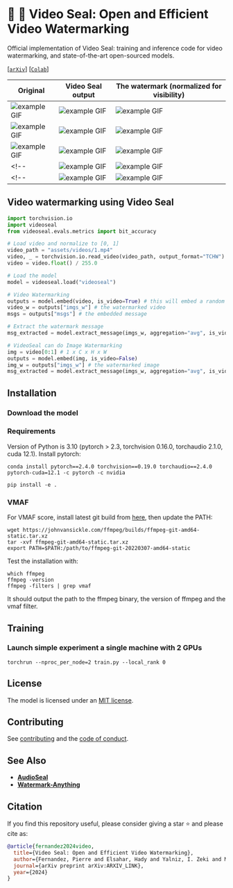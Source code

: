 # :movie_camera: :seal: Video Seal: Open and Efficient Video Watermarking


Official implementation of Video Seal: training and inference code for video watermarking, and state-of-the-art open-sourced models.

<!-- Our approach leverages temporal watermark propagation, a novel technique that converts any image watermarking model into an efficient video watermarking model, eliminating the need to watermark every frame in a video. We also propose a multistage training regimen that includes image pre-training, hybrid post-training, and extractor fine-tuning, supplemented with a range of differentiable augmentations. This repository includes pre-trained models, training code, inference code, baselines of state-of-the-art image watermarking models adapted for video watermarking (including MBRS, TrustMark, and WAM), and evaluation tools, all released under the MIT license, allowing for free use, modification, and distribution of the code and models. -->

[[`arXiv`](https://arxiv.org/abs/ARXIV_LINK)]
[[`Colab`](https://colab.research.google.com/github/facebookresearch/videoseal/blob/main/notebooks/colab.ipynb)]


| Original | Video Seal output | The watermark (normalized for visibility)|
|---|---|---|
| <img src="./github/_README_/1.gif" alt="example GIF" style="max-width: 100%; height: auto;"> | <img src="./github/_README_/1_diff.gif" alt="example GIF" style="max-width: 100%; height: auto;"> | <img src="./github/_README_/1_wm.gif" alt="example GIF" style="max-width: 100%; height: auto;"> |
| <img src="./github/_README_/2.gif" alt="example GIF" style="max-width: 100%; height: auto;"> | <img src="./github/_README_/2_diff.gif" alt="example GIF" style="max-width: 100%; height: auto;"> | <img src="./github/_README_/2_wm.gif" alt="example GIF" style="max-width: 100%; height: auto;"> |
| <img src="./github/_README_/3.gif" alt="example GIF" style="max-width: 100%; height: auto;"> | <img src="./github/_README_/3_diff.gif" alt="example GIF" style="max-width: 100%; height: auto;"> | <img src="./github/_README_/2_wm.gif" alt="example GIF" style="max-width: 100%; height: auto;"> |
<!-- | <img src="./github/_README_/4.gif" alt="example GIF" style="max-width: 100%; height: auto;"> | <img src="./github/_README_/4_diff.gif" alt="example GIF" style="max-width: 100%; height: auto;"> | <img src="./github/_README_/4_wm.gif" alt="example GIF" style="max-width: 100%; height: auto;"> | -->
<!-- | <img src="./github/_README_/5.gif" alt="example GIF" style="max-width: 100%; height: auto;"> | <img src="./github/_README_/5_diff.gif" alt="example GIF" style="max-width: 100%; height: auto;"> | <img src="./github/_README_/5_wm.gif" alt="example GIF" style="max-width: 100%; height: auto;"> | -->


## Video watermarking using Video Seal  

```python
import torchvision.io
import videoseal
from videoseal.evals.metrics import bit_accuracy

# Load video and normalize to [0, 1]
video_path = "assets/videos/1.mp4"
video, _ = torchvision.io.read_video(video_path, output_format="TCHW")
video = video.float() / 255.0

# Load the model
model = videoseal.load("videoseal")

# Video Watermarking
outputs = model.embed(video, is_video=True) # this will embed a random msg
video_w = outputs["imgs_w"] # the watermarked video
msgs = outputs["msgs"] # the embedded message

# Extract the watermark message
msg_extracted = model.extract_message(imgs_w, aggregation="avg", is_video=True)

# VideoSeal can do Image Watermarking
img = video[0:1] # 1 x C x H x W
outputs = model.embed(img, is_video=False)
img_w = outputs["imgs_w"] # the watermarked image
msg_extracted = model.extract_message(imgs_w, aggregation="avg", is_video=False)
```



## Installation

### Download the model

### Requirements

Version of Python is 3.10 (pytorch > 2.3, torchvision 0.16.0, torchaudio 2.1.0, cuda 12.1).
Install pytorch:

```
conda install pytorch==2.4.0 torchvision==0.19.0 torchaudio==2.4.0 pytorch-cuda=12.1 -c pytorch -c nvidia

pip install -e . 
```

### VMAF

For VMAF score, install latest git build from [here](https://johnvansickle.com/ffmpeg/builds), then update the PATH:

```
wget https://johnvansickle.com/ffmpeg/builds/ffmpeg-git-amd64-static.tar.xz
tar -xvf ffmpeg-git-amd64-static.tar.xz 
export PATH=$PATH:/path/to/ffmpeg-git-20220307-amd64-static
```

Test the installation with:
```
which ffmpeg
ffmpeg -version
ffmpeg -filters | grep vmaf
```
It should output the path to the ffmpeg binary, the version of ffmpeg and the vmaf filter.




## Training


### Launch simple experiment a single machine with 2 GPUs 

```
torchrun --nproc_per_node=2 train.py --local_rank 0  
```





## License

The model is licensed under an [MIT license](LICENSE).

## Contributing

See [contributing](.github/CONTRIBUTING.md) and the [code of conduct](.github/CODE_OF_CONDUCT.md).

## See Also

- [**AudioSeal**](https://github.com/facebookresearch/audioseal)
- [**Watermark-Anything**](https://github.com/facebookresearch/watermark-anything/)

## Citation

If you find this repository useful, please consider giving a star :star: and please cite as:

```bibtex
@article{fernandez2024video,
  title={Video Seal: Open and Efficient Video Watermarking},
  author={Fernandez, Pierre and Elsahar, Hady and Yalniz, I. Zeki and Mourachko, Alexandre},
  journal={arXiv preprint arXiv:ARXIV_LINK},
  year={2024}
}
